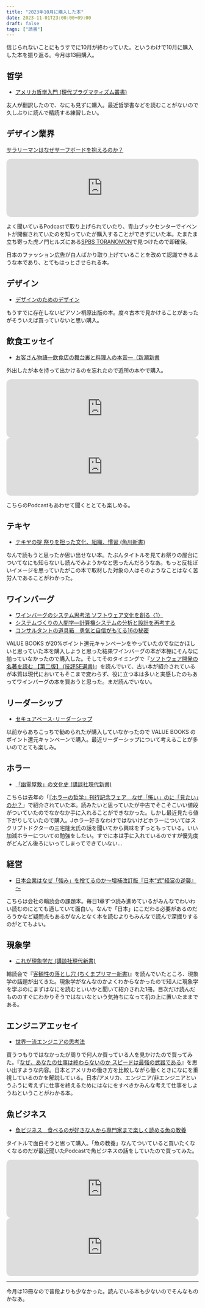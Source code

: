 ```yaml
---
title: "2023年10月に購入した本"
date: 2023-11-01T23:00:00+09:00
draft: false
tags: ["読書"]
---
```


信じられないことにもうすでに10月が終わっていた。というわけで10月に購入した本を振り返る。今月は13冊購入。

## 哲学

- [アメリカ哲学入門 (現代プラグマティズム叢書) ](https://amzn.to/45PVEAw)

友人が翻訳したので、なにも見ずに購入。最近哲学書などを読むことがないので久しぶりに読んで精読する練習したい。


## デザイン業界

[サラリーマンはなぜサーフボードを抱えるのか？](https://www.bathboys.tokyo/product/why-is-the-salaryman-book)

<iframe style="border-radius:12px" src="https://open.spotify.com/embed/episode/2yPexdy58nFQhNmv4wcHsW?utm_source=generator" width="100%" height="152" frameBorder="0" allowfullscreen="" allow="autoplay; clipboard-write; encrypted-media; fullscreen; picture-in-picture" loading="lazy"></iframe>

よく聞いているPodcastで取り上げられていたり、青山ブックセンターでイベントが開催されていたのを知っていたが購入することができずにいた本。たまたま立ち寄った虎ノ門ヒルズにある[SPBS TORANOMON](https://www.toranomonhills.com/gourmet_shops/0063.html)で見つけたので即確保。

日本のファッション広告が白人ばかり取り上げていることを改めて認識できるような本であり、とてもはっとさせられる本。

## デザイン

- [デザインのためのデザイン](https://amzn.to/49fOZCy)

もうすでに存在しないピアソン桐原出版の本。度々古本で見かけることがあったがそういえば買っていないと思い購入。

## 飲食エッセイ

- [お客さん物語―飲食店の舞台裏と料理人の本音―（新潮新書](https://amzn.to/3MrRYOp)

外出したが本を持って出かけるのを忘れたので近所の本やで購入。

<iframe style="border-radius:12px" src="https://open.spotify.com/embed/episode/54GzIJcrqNzF2lRciaHABk?utm_source=generator" width="100%" height="152" frameBorder="0" allowfullscreen="" allow="autoplay; clipboard-write; encrypted-media; fullscreen; picture-in-picture" loading="lazy"></iframe>
<iframe style="border-radius:12px" src="https://open.spotify.com/embed/episode/6r64Hs8PFZazyVRHjJZ1kM?utm_source=generator" width="100%" height="152" frameBorder="0" allowfullscreen="" allow="autoplay; clipboard-write; encrypted-media; fullscreen; picture-in-picture" loading="lazy"></iframe>

こちらのPodcastもあわせて聞くととても楽しめる。

## テキヤ

- [テキヤの掟 祭りを担った文化、組織、慣習 (角川新書)](https://amzn.to/46QEXpO)

なんで読もうと思ったか思い出せない本。たぶんタイトルを見てお祭りの屋台についてなにも知らないし読んでみようかなと思ったんだろうなあ。もっと反社ぽいイメージを思っていたがこの本で取材した対象の人はそのようなことはなく苦労人であることがわかった。


## ワインバーグ

- [ワインバーグのシステム思考法 ソフトウェア文化を創る〈1〉](https://amzn.to/3MlsCSb)
- [システムづくりの人間学―計算機システムの分析と設計を再考する](https://amzn.to/3scQKQn)
- [コンサルタントの道具箱　勇気と自信がもてる16の秘密](https://amzn.to/3QFnniX)

VALUE BOOKS が20%ポイント還元キャンペーンをやっていたのでなにかほしいと思っていた本を購入しようと思った結果ワインバーグの本が本棚にそんなに揃っていなかったので購入した。そしてそのタイミングで『[ソフトウェア開発の名著を読む 【第二版】 (技評SE選書)](https://amzn.to/3FHUlZM)』を読んでいて、古い本が紹介されているが本質は現代においてもそこまで変わらず、役に立つ本は多いと実感したのもあってワインバーグの本を買おうと思った。まだ読んでいない。

## リーダーシップ

- [セキュアベース･リーダーシップ](https://amzn.to/3SpIxTG)

以前からあちこっちで勧められたが購入していなかったので VALUE BOOKS のポイント還元キャンペーンで購入。最近リーダーシップについて考えることが多いのでとても楽しみ。

## ホラー

- [「幽霊屋敷」の文化史 (講談社現代新書)](https://amzn.to/3tSVDOV)

こちらは去年の「[『ホラーの哲学』刊行記念フェア　なぜ「怖い」のに「見たい」のか？](https://honto.jp/store/news/detail_041000071468.html)」で紹介されていた本。読みたいと思っていたが中古でそこそこいい値段がついていたのでなかなか手に入れることができなかった。しかし最近見たら値下がりしていたので購入。Jホラー好きなわけではないけどホラーについてはスクリプトドクターの三宅隆太氏の話を聞いてから興味をずっともっている。いい加減ホラーについての勉強をしたい。すでに本は手に入れているのですが優先度がどんどん後ろにいってしまってできていない…

## 経営

- [日本企業はなぜ「強み」を捨てるのか～増補改訂版『日本“式”経営の逆襲』～](https://amzn.to/40iPCqM)

こちらは会社の輪読会の課題本。毎日1章ずつ読み進めているがみんなでわいわい読むのにとても適していて面白い。なんで「日本」にこだわる必要があるのだろうかなど疑問点もあるがなんとなく本を読むよりもみんなで読んで深掘りするのがとてもよい。

## 現象学

- [これが現象学だ (講談社現代新書) ](https://amzn.to/3QEVtn4)

輪読会で『[客観性の落とし穴 (ちくまプリマー新書)](https://amzn.to/49i9Chq)』を読んでいたところ、現象学の話題が出てきた。現象学がなんなのかよくわからなかったので知人に現象学を学ぶのにまずはなにを読むといいかと聞いて紹介された1冊。目次だけ読んだもののすぐにわかりそうではないなという気持ちになって机の上に置いたままである。

## エンジニアエッセイ

- [世界一流エンジニアの思考法](https://amzn.to/3Mpcr6u)

買うつもりではなかったが周りで何人か買っている人を見かけたので買ってみた。『[なぜ、あなたの仕事は終わらないのか スピードは最強の武器である](https://amzn.to/40mrofh)』を思い出すような内容。日本とアメリカの働き方を比較しながら働くときになにを重視しているのかを解説している。日本/アメリカ、エンジニア/非エンジニアというふうに考えずに仕事を終えるためにはなにをすべきかみんな考えて仕事をしようねということがわかる本。

## 魚ビジネス

- [魚ビジネス　食べるのが好きな人から専門家まで楽しく読める魚の教養](https://amzn.to/3FI4hCq)

タイトルで面白そうと思って購入。「魚の教養」なんてついていると買いたくなくなるのだが最近聞いたPodcastで魚ビジネスの話をしていたので買ってみた。

<iframe style="border-radius:12px" src="https://open.spotify.com/embed/episode/1tYmUlx9oxELoBfKi9o2Qd?utm_source=generator" width="100%" height="152" frameBorder="0" allowfullscreen="" allow="autoplay; clipboard-write; encrypted-media; fullscreen; picture-in-picture" loading="lazy"></iframe>
<iframe style="border-radius:12px" src="https://open.spotify.com/embed/episode/0KP3sIPe9BzSSTzkCK095v?utm_source=generator" width="100%" height="152" frameBorder="0" allowfullscreen="" allow="autoplay; clipboard-write; encrypted-media; fullscreen; picture-in-picture" loading="lazy"></iframe>

---

今月は13冊なので普段よりも少なかった。読んでいる本も少ないのでそんなものかなあ。